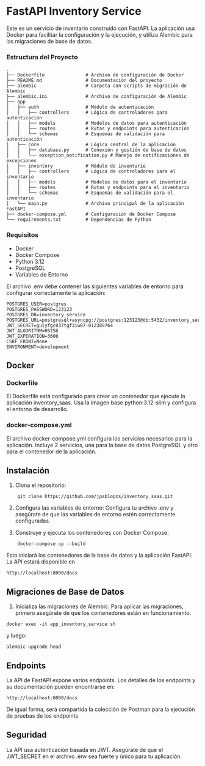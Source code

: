 # FastAPI Inventory Service

Este es un servicio de inventario construido con FastAPI. La aplicación usa Docker para facilitar la configuración y la ejecución, y utiliza Alembic para las migraciones de base de datos.

### Estructura del Proyecto

```text
.
├── Dockerfile               # Archivo de configuración de Docker
├── README.md                # Documentación del proyecto
├── alembic                  # Carpeta con scripts de migración de Alembic
├── alembic.ini              # Archivo de configuración de Alembic
├── app
│   ├── auth                 # Módulo de autenticación
│   │   ├── controllers      # Lógica de controladores para autenticación
│   │   ├── models           # Modelos de datos para autenticación
│   │   ├── routes           # Rutas y endpoints para autenticación
│   │   └── schemas          # Esquemas de validación para autenticación
│   ├── core                 # Lógica central de la aplicación
│   │   ├── database.py      # Conexión y gestión de base de datos
│   │   └── exception_notification.py # Manejo de notificaciones de excepciones
│   ├── inventory            # Módulo de inventario
│   │   ├── controllers      # Lógica de controladores para el inventario
│   │   ├── models           # Modelos de datos para el inventario
│   │   ├── routes           # Rutas y endpoints para el inventario
│   │   └── schemas          # Esquemas de validación para el inventario
│   └── main.py              # Archivo principal de la aplicación FastAPI
├── docker-compose.yml       # Configuración de Docker Compose
└── requirements.txt         # Dependencias de Python
```
### Requisitos
* Docker
* Docker Compose
* Python 3.12
* PostgreSQL
* Variables de Entorno

El archivo .env debe contener las siguientes variables de 
entorno para configurar correctamente la aplicación:

```text 
POSTGRES_USER=postgres
POSTGRES_PASSWORD=123123
POSTGRES_DB=inventory_service
POSTGRES_URL=postgresql+asyncpg://postgres:123123@db:5432/inventory_service
JWT_SECRET=guiyfgc837tgf3iw87-012389764
JWT_ALGORITHM=HS256
JWT_EXPIRATION=3600
CSRF_FRONT=None
ENVIRONMENT=development
```
## Docker
### Dockerfile

El Dockerfile está configurado para crear un contenedor que ejecute la aplicación inventory_saas. Usa la imagen base python:3.12-slim y configura el entorno de desarrollo.

### docker-compose.yml

El archivo docker-compose.yml configura los servicios necesarios para la aplicación. Incluye  2 servicios, una para la base de datos PostgreSQL y otro para el contenedor de la aplicación.

## Instalación
1. Clona el repositorio:
```
    git clone https://github.com/jpablopzs/inventory_saas.git
```

2. Configura las variables de entorno:
Configura tu archivo .env y asegúrate de que las variables de entorno estén correctamente configuradas.

3. Construye y ejecuta los contenedores con Docker Compose:

```
    docker-compose up --build
```
Esto iniciará los contenedores de la base de datos y la aplicación FastAPI. La API estará disponible en
 ```   
http://localhost:8000/docs

```
## Migraciones de Base de Datos

1. Inicializa las migraciones de Alembic:
Para aplicar las migraciones, primero asegúrate de que los contenedores están en funcionamiento.

```
docker exec -it app_inventory_service sh
```
 y luego:

 ```
alembic upgrade head
```

## Endpoints
La API de FastAPI expone varios endpoints. Los detalles de los endpoints y su documentación pueden encontrarse en:

 ```   
http://localhost:8000/docs

```
De igual forma, será compartida la colección de Postman  para la ejecución de pruebas de los endpoints 

## Seguridad
La API usa autenticación basada en JWT. Asegúrate de que el JWT_SECRET en el archivo .env sea fuerte y único para tu aplicación.
